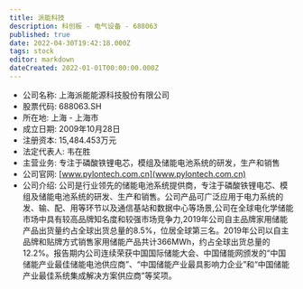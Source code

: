 ```yaml
---
title: 派能科技
description: 科创板 - 电气设备 - 688063
published: true
date: 2022-04-30T19:42:18.000Z
tags: stock
editor: markdown
dateCreated: 2022-01-01T00:00:00.000Z
---
```


- 公司名称: 上海派能能源科技股份有限公司
- 股票代码: 688063.SH
- 所在地: 上海 - 上海市
- 成立日期: 2009年10月28日
- 注册资本: 15,484.453万元
- 法定代表人: 韦在胜
- 主营业务: 专注于磷酸铁锂电芯，模组及储能电池系统的研发，生产和销售
- 公司官网: [www.pylontech.com.cn](www.pylontech.com.cn)
- 公司介绍: 公司是行业领先的储能电池系统提供商，专注于磷酸铁锂电芯、模组及储能电池系统的研发、生产和销售。公司产品可广泛应用于电力系统的发、输、配、用等环节以及通信基站和数据中心等场景,公司在全球电化学储能市场中具有较高品牌知名度和较强市场竞争力,2019年公司自主品牌家用储能产品出货量约占全球出货总量的8.5%，位居全球第三名。2019年公司以自主品牌和贴牌方式销售家用储能产品共计366MWh，约占全球出货总量的12.2%。报告期内公司连续荣获中国国际储能大会、中国储能网颁发的“中国储能产业最佳储能电池供应商”、“中国储能产业最具影响力企业”和“中国储能产业最佳系统集成解决方案供应商”等奖项。


